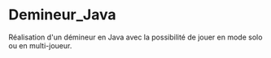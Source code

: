 # Demineur_Java
Réalisation d'un démineur en Java avec la possibilité de jouer en mode solo ou en multi-joueur. 
